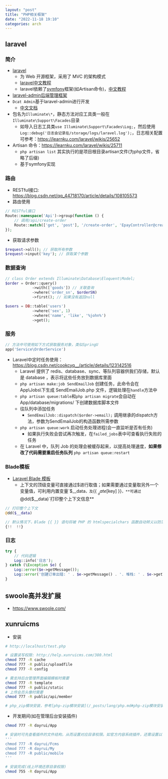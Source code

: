 ```yaml
---
layout: "post"
title: "PHP相关框架"
date: "2022-11-18 19:10"
categories: arch
---
```


## laravel

### 简介

- [laravel](https://laravel.com/)
    - 为 Web 开源框架，采用了 MVC 的架构模式
    - [laravel中文教程](https://learnku.com/laravel/wikis)
    - laravel依赖了[symfony](https://symfony.com/)框架(如Artisan命令)，[中文教程](http://symfony.p2hp.com/)
- [laravel-admin后端管理框架](https://laravel-admin.org/)
- `Dcat Admin`基于laravel-admin进行开发
    - [中文文档](https://learnku.com/docs/dcat-admin/2.x)
- 包名为`Illuminate\*`，静态方法对应工具类一般在`Illuminate\Support\Facades`目录
    - 如导入日志工具类`use Illuminate\Support\Facades\Log;`，然后使用`Log::debug('日志会记录在/storage/logs/laravel.log');`，日志相关配置可参考：https://learnku.com/laravel/wikis/25652
- Artisan 命令：https://learnku.com/laravel/wikis/25711
    - `php artisan list` 其实执行的是项目根目录artisan文件(为php文件，省略了后缀)
    - 基于symfony实现

### 路由

- RESTful接口: https://blog.csdn.net/qq_44718170/article/details/108105573
- 路由使用

```php
// RESTful接口
Route::namespace('Api')->group(function () {
    // 调用/api/create-order
    Route::match(['get', 'post'], '/create-order', 'EpayController@createOrder');
});
```
- 获取请求参数

```php
$request->all(); // 获取所有参数
$request->input('key'); // 获取某个参数
```

### 数据查询

```php
// class Order extends Illuminate\Database\Eloquent\Model;
$order = Order::query()
            ->with(['goods']) // 关联查询
            ->where('order_sn', $orderSN)
            ->first(); // 如果没有返回null

$users = DB::table('users')
            ->where('sex', 1)
            ->where('name', 'like', '%john%')
            ->get();
```

### 服务

```php
// 方法中可使用如下方式获取服务对象，类似SpringU
app('Service\OrderService')
```

- Laravel中定时任务使用：https://blog.csdn.net/cookcyq__/article/details/123142516
    - Laravel 提供了 redis、database、sync、等队列容器供我们存储，默认是 database ，表示将这些任务放到数据库里面
    - `php artisan make:job SendEmailJob` 创建任务，此命令会在 App\Jobs\下生成 SendEmailJob.php 文件，逻辑处理在`handle`方法中
    - `php artisan queue:table`和`php artisan migrate`会自动在 App/database/migrations/ 下创建数据库脚本文件
    - 往队列中添加任务
        - `SendEmailJob::dispatch($order->email);` 调用继承的dispatch方法，参数为SendEmailJob的构造函数所需参数
    - `php artisan queue:work` 启动任务处理进程(会一直监听是否有任务)
        - 如果执行失败会尝试再次触发，在`failed_jobs`表中可查看执行失败的任务
    - 在 Laravel 中，队列 Job 的处理会被缓存起来，以提高处理速度，**如果修改了代码需要重启任务队列** `php artisan queue:restart`

### Blade模板

-  [Laravel Blade 模板](https://learnku.com/docs/laravel/9.x/blade/12216)
    - 上下文的顶级变量可直接通过$进行取值；如果需要通过变量取另外一个变量值，可利用内置变量`$__data`，及`{{ $__date[$key] }}`，**可通过`@dd($__data)`打印整个上下文信息**
```php
// 打印整个上下文
@dd($__data)

// 默认情况下，Blade {{ }} 语句将被 PHP 的 htmlspecialchars 函数自动转义以防范 XSS 攻击。如果不想您的数据被转义，那么您可使用如下的语法
{!!  !!}
```

### 日志

```php
try {
    // 代码逻辑
    Log::info('日志');
} catch (\Exception $e) {
    Log::error($e->getMessage());
    Log::error('创建订单出错: ' . $e->getMessage() . '. 堆栈: ' . $e->getTraceAsString()); // 推荐，换行打印堆栈
}
```

## swoole高并发扩展

- https://www.swoole.com/

## xunruicms

- 安装

```bash
# http://localhost/test.php

# 设置读写权限: http://help.xunruicms.com/380.html
chmod 777 -R cache
chmod 777 -R public/uploadfile
chmod 777 -R config

# 需支持后台管理界面编辑模板时需要
chmod 777 -R template
chmod 777 -R public/static
# 上传会员头像时需要
chmod 777 -R public/api/member

# php_zip模块安装，参考[php-zip模块安装](/_posts/lang/php.md#php-zip模块安装)
```
- 开发期间(如在管理后台安装插件)

```bash
chmod 777 -R dayrui/App

# 安装时可先查看插件的文件结构，从而设置对应目录权限。如官方内容系统插件，还需设置以下目录
'''
chmod 777 -R dayrui/Fcms
chmod 777 -R dayrui/My
chmod 777 -R public/mobile
'''

# 安装完成(线上环境还原目录权限)
chmod 755 -R dayrui/App
```




